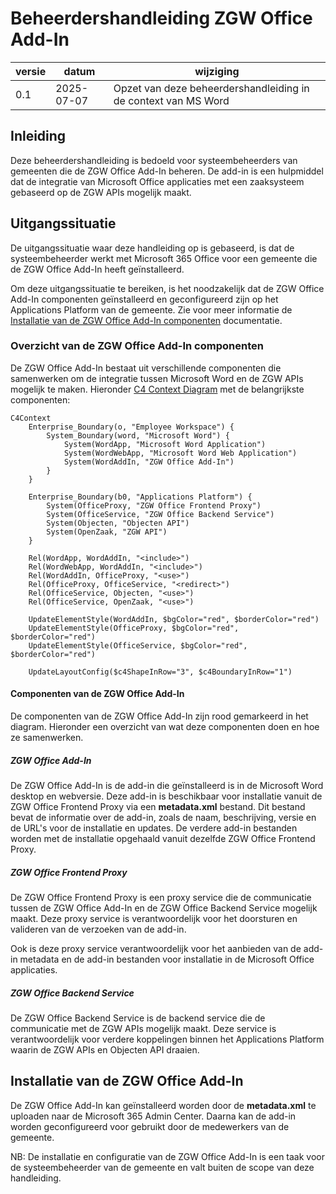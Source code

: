 # Beheerdershandleiding ZGW Office Add-In
| versie | datum      | wijziging                                                      |
|--------|------------|----------------------------------------------------------------|
| 0.1    | 2025-07-07 | Opzet van deze beheerdershandleiding in de context van MS Word |

## Inleiding
Deze beheerdershandleiding is bedoeld voor systeembeheerders van gemeenten die de ZGW Office Add-In beheren. De 
add-in is een hulpmiddel dat de integratie van Microsoft Office applicaties met een zaaksysteem gebaseerd op de ZGW 
APIs mogelijk maakt.

## Uitgangssituatie
De uitgangssituatie waar deze handleiding op is gebaseerd, is dat de systeembeheerder werkt met Microsoft 365 Office 
voor een gemeente die de ZGW Office Add-In heeft geïnstalleerd.

Om deze uitgangssituatie te bereiken, is het noodzakelijk dat de ZGW Office Add-In componenten geïnstalleerd en 
geconfigureerd zijn op het Applications Platform van de gemeente. Zie voor meer informatie de 
[Installatie van de ZGW Office Add-In componenten](./platform-installation-manual.md) documentatie.

### Overzicht van de ZGW Office Add-In componenten
De ZGW Office Add-In bestaat uit verschillende componenten die samenwerken om de integratie tussen Microsoft Word en de
ZGW APIs mogelijk te maken. Hieronder [C4 Context Diagram](https://c4model.com/diagrams/system-context) met de 
belangrijkste componenten:
```mermaid
C4Context
    Enterprise_Boundary(o, "Employee Workspace") {
        System_Boundary(word, "Microsoft Word") {
            System(WordApp, "Microsoft Word Application")
            System(WordWebApp, "Microsoft Word Web Application")
            System(WordAddIn, "ZGW Office Add-In")
        }
    }

    Enterprise_Boundary(b0, "Applications Platform") {
        System(OfficeProxy, "ZGW Office Frontend Proxy")
        System(OfficeService, "ZGW Office Backend Service")
        System(Objecten, "Objecten API")
        System(OpenZaak, "ZGW API")
    }

    Rel(WordApp, WordAddIn, "<include>")
    Rel(WordWebApp, WordAddIn, "<include>")
    Rel(WordAddIn, OfficeProxy, "<use>")
    Rel(OfficeProxy, OfficeService, "<redirect>")
    Rel(OfficeService, Objecten, "<use>")
    Rel(OfficeService, OpenZaak, "<use>")

    UpdateElementStyle(WordAddIn, $bgColor="red", $borderColor="red")
    UpdateElementStyle(OfficeProxy, $bgColor="red", $borderColor="red")
    UpdateElementStyle(OfficeService, $bgColor="red", $borderColor="red")

    UpdateLayoutConfig($c4ShapeInRow="3", $c4BoundaryInRow="1")
```

#### Componenten van de ZGW Office Add-In
De componenten van de ZGW Office Add-In zijn rood gemarkeerd in het diagram. Hieronder een overzicht van wat deze 
componenten doen en hoe ze samenwerken.

##### ZGW Office Add-In
De ZGW Office Add-In is de add-in die geïnstalleerd is in de Microsoft Word desktop en webversie. Deze add-in is 
beschikbaar voor installatie vanuit de ZGW Office Frontend Proxy via een **metadata.xml** bestand. Dit bestand bevat de
informatie over de add-in, zoals de naam, beschrijving, versie en de URL's voor de installatie en updates. De verdere 
add-in bestanden worden met de installatie opgehaald vanuit dezelfde ZGW Office Frontend Proxy.

##### ZGW Office Frontend Proxy
De ZGW Office Frontend Proxy is een proxy service die de communicatie tussen de ZGW Office Add-In en de ZGW Office 
Backend Service mogelijk maakt. Deze proxy service is verantwoordelijk voor het doorsturen en valideren van de verzoeken 
van de add-in.

Ook is deze proxy service verantwoordelijk voor het aanbieden van de add-in metadata en de add-in bestanden voor 
installatie in de Microsoft Office applicaties.

##### ZGW Office Backend Service
De ZGW Office Backend Service is de backend service die de communicatie met de ZGW APIs mogelijk maakt. Deze service is
verantwoordelijk voor verdere koppelingen binnen het Applications Platform waarin de ZGW APIs en Objecten API draaien.

## Installatie van de ZGW Office Add-In
De ZGW Office Add-In kan geïnstalleerd worden door de **metadata.xml** te uploaden naar de Microsoft 365 Admin Center. 
Daarna kan de add-in worden geconfigureerd voor gebruikt door de medewerkers van de gemeente.

NB: De installatie en configuratie van de ZGW Office Add-In is een taak voor de systeembeheerder van de gemeente en valt
buiten de scope van deze handleiding.
